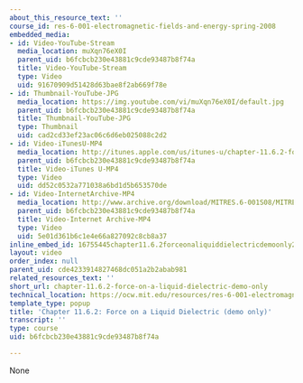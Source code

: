```yaml
---
about_this_resource_text: ''
course_id: res-6-001-electromagnetic-fields-and-energy-spring-2008
embedded_media:
- id: Video-YouTube-Stream
  media_location: muXqn76eX0I
  parent_uid: b6fcbcb230e43881c9cde93487b8f74a
  title: Video-YouTube-Stream
  type: Video
  uid: 91670909d51428d63bae8f2ab669f78e
- id: Thumbnail-YouTube-JPG
  media_location: https://img.youtube.com/vi/muXqn76eX0I/default.jpg
  parent_uid: b6fcbcb230e43881c9cde93487b8f74a
  title: Thumbnail-YouTube-JPG
  type: Thumbnail
  uid: cad2cd33ef23ac06c6d6eb025088c2d2
- id: Video-iTunesU-MP4
  media_location: http://itunes.apple.com/us/itunes-u/chapter-11.6.2-force-on-liquid/id538892150?i=117217771
  parent_uid: b6fcbcb230e43881c9cde93487b8f74a
  title: Video-iTunes U-MP4
  type: Video
  uid: dd52c0532a771038a6bd1d5b653570de
- id: Video-InternetArchive-MP4
  media_location: http://www.archive.org/download/MITRES.6-001S08/MITRES6_001S08_11-6-2_demo_220k.mp4
  parent_uid: b6fcbcb230e43881c9cde93487b8f74a
  title: Video-Internet Archive-MP4
  type: Video
  uid: 5e01d361b6c1e4e66a827092c8cb8a37
inline_embed_id: 16755445chapter11.6.2forceonaliquiddielectricdemoonly26832295
layout: video
order_index: null
parent_uid: cde4233914827468dc051a2b2abab981
related_resources_text: ''
short_url: chapter-11.6.2-force-on-a-liquid-dielectric-demo-only
technical_location: https://ocw.mit.edu/resources/res-6-001-electromagnetic-fields-and-energy-spring-2008/chapter-11/chapter-11.6.2-force-on-a-liquid-dielectric-demo-only
template_type: popup
title: 'Chapter 11.6.2: Force on a Liquid Dielectric (demo only)'
transcript: ''
type: course
uid: b6fcbcb230e43881c9cde93487b8f74a

---
```

None